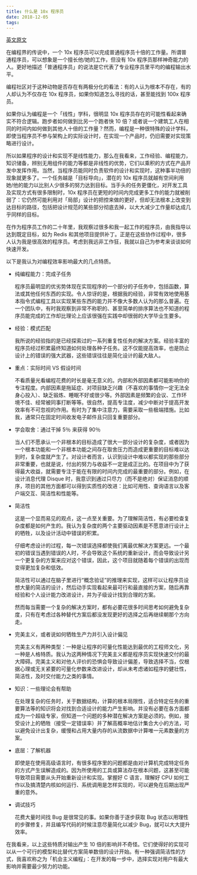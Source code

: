 ```yaml
---
title: 什么是 10x 程序员
date: 2018-12-05
tags:
---
```


[英文原文](http://antirez.com/news/112)

在编程界的传说中，一个 10x 程序员可以完成普通程序员十倍的工作量。所谓普通程序员，可以想象是一个擅长他/她的工作，但没有 10x 程序员那样神奇能力的人。更好地描述「普通程序员」的说法是它代表了专业程序员里平均的编程输出水平。


编程社区对于这种动物是否存在有两极分化的看法：有的人认为根本不存在，有的人却认为不仅存在 10x 程序员，如果你知道怎么寻找的话，甚至能找到 100x 程序员。


如果你认为编程是一个「线性」学科，很明显 10x 程序员存在的可能性看起来确实不符合逻辑。跑步者如何做到比另一个跑者快 10 倍？或者说一个建筑工人在相同的时间内如何做到其他人十倍的工作量？然而，编程是一种很特殊的设计学科，即使当程序员不参与架构上的实际设计时，在实现一个产品时，仍旧需要对实现策略进行设计。


所以如果程序的设计和实现不是线性能力，那么在我看来，工作经验、编程能力，知识储备，辨别无用组件的能力等都是非线性的优势，它们以乘积的方式在产品开发中发挥作用。当然，当程序员能同时负责软件的设计和实现时，这种事半功倍的现象就更多了。一个任务越是「目标导向」，潜在的 10x 程序员就越有空间利用她/他的能力以比别人少很多的努力达到目标。当手头的任务更僵化，对开发工具及实现方式有很多限制时，10x 程序员在更短的时间内完成更多工作的能力就被削弱了：它仍然可能利用对「局部」设计的把控来做的更好，但却无法根本上改变到达目标的路径，包括把设计规范的某些部分彻底去掉，以大大减少工作量却达成几乎同样的目标。


在作为程序员工作的二十年里，我观察过很多和我一起工作的程序员，由我指导以达到既定目标，如为 Redis 和其他项目提供补丁。正是在这些协作过程中，很多人认为我是很高效的程序员。考虑到我远非工作狂，我就以自己为参考来谈谈如何快速开发。


以下是我认为对编程效率影响最大的几点特质。


- 纯编程能力：完成子任务

  程序员最明显的优劣势体现在实现程序的一个部分的子任务中，包括函数，算法或其他任何东西的实现。令人惊讶的是，根据我的经验，非常有效地使用基本指令式编程工具以实现某些东西的能力并不像大多数人认为的那么普遍。在一个团队中，有时我观察到非常不称职的、甚至简单的排序算法也不知道的程序员能完成的工作却比理论上应该很强在实践中却很弱的大学毕业生要多。


- 经验：模式匹配

  我所说的经验指的是已经探索过的一系列重复性任务的解决方案。经验丰富的程序员经过积累最终知道如何处理各种子任务。这不仅能提高效率，也是防止设计上的错误的强大武器，这些错误往往是简化设计的最大敌人。


- 重点：实际时间 VS 假设时间

  不看质量光看编程花费的时长是毫无意义的。内部和外部因素都可能影响你的专注程度。内部因素是拖延症、对项目缺乏兴趣（不喜欢的事情你一定无法全身心投入）、缺乏锻炼、睡眠不好或很少等。外部因素是频繁的会议、工作环境不佳、经常被同事打断等等。很自然，提高专注度，减少中断对于提高开发效率有不可忽视的作用。有时为了集中注意力，需要采取一些极端措施。比如我，通常只在固定时间收发电子邮件且只回复重要部分。


- 学会取舍：通过干掉 5％ 来获得 90％

  当人们不愿承认一个非根本的目标造成了很大一部分设计的复杂度，或者因为一个根本功能和一个非根本功能之间存在取舍压力而造成更重要的目标难以达到时，复杂度就产生了。对设计者而言，认识到设计中难以都实现的那些部分非常重要，也就是说，付出的努力与收益不一定是成正比的。在项目中为了获得最大收益，就需要专注于能在有限的时间内完成的最重要的部分。例如，在设计消息代理 Disque 时，我意识到通过只尽力（而不是绝对）保证消息的顺序，项目的其他方面都可以得到实质性的改进：比如可用性、查询语言以及客户端交互、简洁性和性能等。


- 简洁性

  这是一个显而易见的观点，这一点至关重要。为了理解简洁性，有必要检查复杂度都是如何产生的。我认为复杂度的两个主要驱动因素是不愿意进行设计上的牺牲，以及设计活动中错误的积累。

  仔细考虑设计的过程，每一次错误选择都使我们离最优解决方案更远。一个最初的错误当遇到错误的人时，不会导致这个系统的重新设计，而会导致设计另一个更复杂的方案来应对这个错误，因此，这个项目就随着每个错误的出现而变得更加复杂和低效。

  简洁性可以通过在脑子里进行“概念验证”的推理来实现，这样可以让程序员设想大量的简洁的设计，然后动手实现看起来最可行和最直接的方案，随后再靠经验和个人设计能力改进设计，并为子级设计找到合理的方案。

  然而每当需要一个复杂的解决方案时，都有必要花很多时间思考如何避免复杂度，只有在考虑过各种替代方案后都没发现更好的选择之后再继续朝那个方向走。

- 完美主义，或者说如何牺牲生产力并引入设计偏见

  完美主义有两种类型：一种是让程序的可量化性能达到最优的工程师文化，另一种是人格特质。我认为这两种情况下完美主义都是程序员实现快速交付的最大障碍。完美主义和对他人评价的恐惧会导致设计偏差，导致选择不当，仅根据心理或无关紧要的可量化参数来改进设计，却从未考虑诸如程序的健壮性，简洁性，及时交付能力之类的事情。


- 知识：一些理论会有帮助

  在处理复杂的任务时，关于数据结构，计算的根本局限性，适合特定任务的重要算法等的知识将会对找到合适设计的能力产生影响。并没有必要在各方面都成为一个超级专家，但知道一个问题的多种潜在解决方案是必须的。例如，接受设计上的牺牲（接受一定错误率）并了解高概率地估计集合大小的方法，可以避免设计出复杂，缓慢和占用大量内存的从流数据中计算唯一元素数量的方案。


- 底层：了解机器

  即使是在使用高级语言时，有很多程序里的问题都是由对计算机完成特定任务的方式产生误解造成的。因为所使用的工具或算法存在根本问题，这甚至可能导致项目需要从头开始重新设计和实现。掌握好 C 语言，理解好 CPU 如何工作以及搞清楚内核如何运行、系统调用是怎样实现的，可以避免在后期出现严重的意外。


- 调试技巧

  花费大量时间找 Bug 是很常见的事。如果你善于逐步获取 Bug 状态以用理性的步骤修复，并且编写代码的时候注意尽量简化以减少 Bug，就可以大大提升效率。


在我看来，以上这些特质对输出产生 10 倍的影响并不奇怪。它们使得好的实现可以从一个可行的模型和比替代方案简单数倍的设计开始。有一种强调简洁性的方式，我喜欢称之为「机会主义编程」：在开发的每一步中，选择实现对用户有最大影响并需要最少努力的功能。
